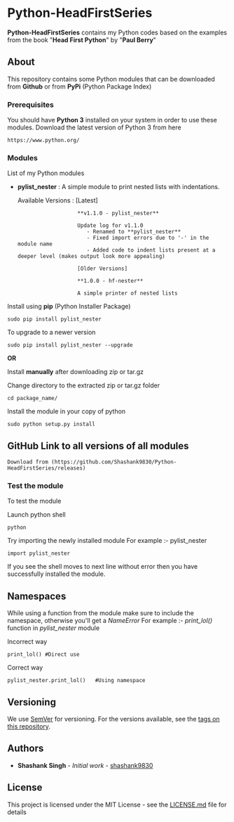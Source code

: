 # Python-HeadFirstSeries

**Python-HeadFirstSeries** contains my Python codes based on the examples from the book "**Head First Python**" by "**Paul Berry**"

## About

This repository contains some Python modules that can be downloaded from **Github** or from **PyPi** (Python Package Index)

### Prerequisites

You should have **Python 3** installed on your system in order to use these modules.
Download the latest version of Python 3 from here

```
https://www.python.org/
```

### Modules

List of my Python modules

* **pylist_nester** : A simple module to print nested lists with indentations.
	
	Available Versions : [Latest]
						 
						 **v1.1.0 - pylist_nester**
						 
						 Update log for v1.1.0
						 	- Renamed to **pylist_nester**
						 	- Fixed import errors due to '-' in the module name
							- Added code to indent lists present at a deeper level (makes output look more appealing)

						 [Older Versions]

						 **1.0.0 - hf-nester**

						 A simple printer of nested lists

Install using **pip** (Python Installer Package)

```
sudo pip install pylist_nester
```

To upgrade to a newer version

```
sudo pip install pylist_nester --upgrade
```

**OR**

Install **manually** after downloading zip or tar.gz

Change directory to the extracted zip or tar.gz folder
```
cd package_name/
```

Install the module in your copy of python

```
sudo python setup.py install
```

## GitHub Link to all versions of all modules
	
	Download from (https://github.com/Shashank9830/Python-HeadFirstSeries/releases)

### Test the module

To test the module

Launch python shell
```
python
```

Try importing the newly installed module
For example :- pylist_nester

```
import pylist_nester
```

If you see the shell moves to next line without error then you have successfully installed the module.

## Namespaces

While using a function from the module make sure to include the namespace, otherwise you'll get a *NameError*
For example :- *print_lol()* function in *pylist_nester* module

Incorrect way
```
print_lol()	#Direct use
```

Correct way
```
pylist_nester.print_lol()	#Using namespace
```

## Versioning

We use [SemVer](http://semver.org/) for versioning.
For the versions available, see the [tags on this repository](https://github.com/shashank9830/Python-HeadFirstSeries/tags). 

## Authors

* **Shashank Singh** - *Initial work* - [shashank9830](https://github.com/shashank9830)

## License

This project is licensed under the MIT License - see the [LICENSE.md](LICENSE.md) file for details